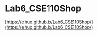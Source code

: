 # Lab6_CSE110Shop
[https://elhuo.github.io/Lab6_CSE110Shop/](https://elhuo.github.io/Lab6_CSE110Shop/)
